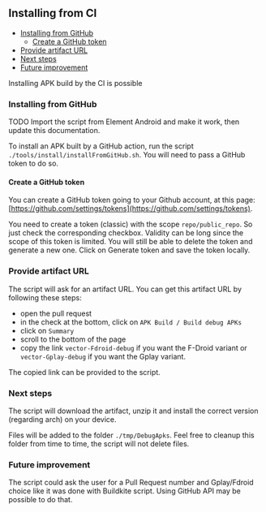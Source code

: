 ## Installing from CI

<!--- TOC -->

* [Installing from GitHub](#installing-from-github)
    * [Create a GitHub token](#create-a-github-token)
* [Provide artifact URL](#provide-artifact-url)
* [Next steps](#next-steps)
* [Future improvement](#future-improvement)

<!--- END -->

Installing APK build by the CI is possible

### Installing from GitHub

TODO Import the script from Element Android and make it work, then update this documentation.

To install an APK built by a GitHub action, run the script `./tools/install/installFromGitHub.sh`. You will need to pass a GitHub token to do so.

#### Create a GitHub token

You can create a GitHub token going to your Github account, at this page: [https://github.com/settings/tokens](https://github.com/settings/tokens).

You need to create a token (classic) with the scope `repo/public_repo`. So just check the corresponding checkbox.
Validity can be long since the scope of this token is limited. You will still be able to delete the token and generate a new one.
Click on Generate token and save the token locally.

### Provide artifact URL

The script will ask for an artifact URL. You can get this artifact URL by following these steps:

- open the pull request
- in the check at the bottom, click on `APK Build / Build debug APKs`
- click on `Summary`
- scroll to the bottom of the page
- copy the link `vector-Fdroid-debug` if you want the F-Droid variant or `vector-Gplay-debug` if you want the Gplay variant.

The copied link can be provided to the script.

### Next steps

The script will download the artifact, unzip it and install the correct version (regarding arch) on your device.

Files will be added to the folder `./tmp/DebugApks`. Feel free to cleanup this folder from time to time, the script will not delete files.

### Future improvement

The script could ask the user for a Pull Request number and Gplay/Fdroid choice like it was done with Buildkite script. Using GitHub API may be possible to do
that.
